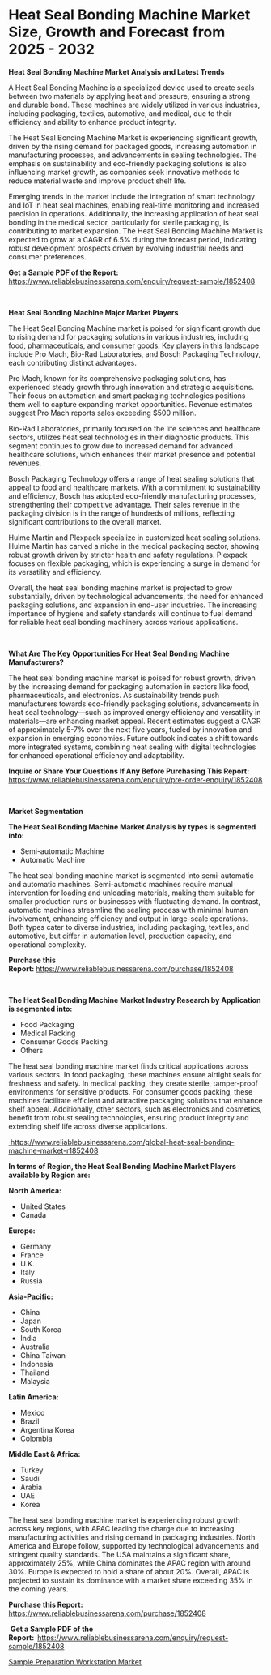 <p><h1>Heat Seal Bonding Machine Market Size, Growth and Forecast from 2025 - 2032</h1></p><p><strong>Heat Seal Bonding Machine Market Analysis and Latest Trends</strong></p>
<p><p>A Heat Seal Bonding Machine is a specialized device used to create seals between two materials by applying heat and pressure, ensuring a strong and durable bond. These machines are widely utilized in various industries, including packaging, textiles, automotive, and medical, due to their efficiency and ability to enhance product integrity.</p><p>The Heat Seal Bonding Machine Market is experiencing significant growth, driven by the rising demand for packaged goods, increasing automation in manufacturing processes, and advancements in sealing technologies. The emphasis on sustainability and eco-friendly packaging solutions is also influencing market growth, as companies seek innovative methods to reduce material waste and improve product shelf life.</p><p>Emerging trends in the market include the integration of smart technology and IoT in heat seal machines, enabling real-time monitoring and increased precision in operations. Additionally, the increasing application of heat seal bonding in the medical sector, particularly for sterile packaging, is contributing to market expansion. The Heat Seal Bonding Machine Market is expected to grow at a CAGR of 6.5% during the forecast period, indicating robust development prospects driven by evolving industrial needs and consumer preferences.</p></p>
<p><strong>Get a Sample PDF of the Report:&nbsp;</strong> <a href="https://www.reliablebusinessarena.com/enquiry/request-sample/1852408?utm_campaign=3042&utm_medium=2&utm_source=Github&utm_content=ia&utm_term=12042025&utm_id=heat-seal-bonding-machine">https://www.reliablebusinessarena.com/enquiry/request-sample/1852408</a></p>
<p>&nbsp;</p>
<p><strong>Heat Seal Bonding Machine Major Market Players</strong></p>
<p><p>The Heat Seal Bonding Machine market is poised for significant growth due to rising demand for packaging solutions in various industries, including food, pharmaceuticals, and consumer goods. Key players in this landscape include Pro Mach, Bio-Rad Laboratories, and Bosch Packaging Technology, each contributing distinct advantages.</p><p>Pro Mach, known for its comprehensive packaging solutions, has experienced steady growth through innovation and strategic acquisitions. Their focus on automation and smart packaging technologies positions them well to capture expanding market opportunities. Revenue estimates suggest Pro Mach reports sales exceeding $500 million.</p><p>Bio-Rad Laboratories, primarily focused on the life sciences and healthcare sectors, utilizes heat seal technologies in their diagnostic products. This segment continues to grow due to increased demand for advanced healthcare solutions, which enhances their market presence and potential revenues.</p><p>Bosch Packaging Technology offers a range of heat sealing solutions that appeal to food and healthcare markets. With a commitment to sustainability and efficiency, Bosch has adopted eco-friendly manufacturing processes, strengthening their competitive advantage. Their sales revenue in the packaging division is in the range of hundreds of millions, reflecting significant contributions to the overall market.</p><p>Hulme Martin and Plexpack specialize in customized heat sealing solutions. Hulme Martin has carved a niche in the medical packaging sector, showing robust growth driven by stricter health and safety regulations. Plexpack focuses on flexible packaging, which is experiencing a surge in demand for its versatility and efficiency.</p><p>Overall, the heat seal bonding machine market is projected to grow substantially, driven by technological advancements, the need for enhanced packaging solutions, and expansion in end-user industries. The increasing importance of hygiene and safety standards will continue to fuel demand for reliable heat seal bonding machinery across various applications.</p></p>
<p>&nbsp;</p>
<p><strong>What Are The Key Opportunities For Heat Seal Bonding Machine Manufacturers?</strong></p>
<p><p>The heat seal bonding machine market is poised for robust growth, driven by the increasing demand for packaging automation in sectors like food, pharmaceuticals, and electronics. As sustainability trends push manufacturers towards eco-friendly packaging solutions, advancements in heat seal technology—such as improved energy efficiency and versatility in materials—are enhancing market appeal. Recent estimates suggest a CAGR of approximately 5-7% over the next five years, fueled by innovation and expansion in emerging economies. Future outlook indicates a shift towards more integrated systems, combining heat sealing with digital technologies for enhanced operational efficiency and adaptability.</p></p>
<p><strong>Inquire or Share Your Questions If Any Before Purchasing This Report:</strong> <a href="https://www.reliablebusinessarena.com/enquiry/pre-order-enquiry/1852408?utm_campaign=3042&utm_medium=2&utm_source=Github&utm_content=ia&utm_term=12042025&utm_id=heat-seal-bonding-machine">https://www.reliablebusinessarena.com/enquiry/pre-order-enquiry/1852408</a></p>
<p>&nbsp;</p>
<p><strong>Market Segmentation</strong></p>
<p><strong>The Heat Seal Bonding Machine Market Analysis by types is segmented into:</strong></p>
<p><ul><li>Semi-automatic Machine</li><li>Automatic Machine</li></ul></p>
<p><p>The heat seal bonding machine market is segmented into semi-automatic and automatic machines. Semi-automatic machines require manual intervention for loading and unloading materials, making them suitable for smaller production runs or businesses with fluctuating demand. In contrast, automatic machines streamline the sealing process with minimal human involvement, enhancing efficiency and output in large-scale operations. Both types cater to diverse industries, including packaging, textiles, and automotive, but differ in automation level, production capacity, and operational complexity.</p></p>
<p><strong>Purchase this Report:&nbsp;</strong><a href="https://www.reliablebusinessarena.com/purchase/1852408?utm_campaign=3042&utm_medium=2&utm_source=Github&utm_content=ia&utm_term=12042025&utm_id=heat-seal-bonding-machine">https://www.reliablebusinessarena.com/purchase/1852408</a></p>
<p>&nbsp;</p>
<p><strong>The Heat Seal Bonding Machine Market Industry Research by Application is segmented into:</strong></p>
<p><ul><li>Food Packaging</li><li>Medical Packing</li><li>Consumer Goods Packing</li><li>Others</li></ul></p>
<p><p>The heat seal bonding machine market finds critical applications across various sectors. In food packaging, these machines ensure airtight seals for freshness and safety. In medical packing, they create sterile, tamper-proof environments for sensitive products. For consumer goods packing, these machines facilitate efficient and attractive packaging solutions that enhance shelf appeal. Additionally, other sectors, such as electronics and cosmetics, benefit from robust sealing technologies, ensuring product integrity and extending shelf life across diverse applications.</p></p>
<p><a href="https://www.reliablebusinessarena.com/global-heat-seal-bonding-machine-market-r1852408?utm_campaign=3042&utm_medium=2&utm_source=Github&utm_content=ia&utm_term=12042025&utm_id=heat-seal-bonding-machine">&nbsp;https://www.reliablebusinessarena.com/global-heat-seal-bonding-machine-market-r1852408</a></p>
<p><strong>In terms of Region, the Heat Seal Bonding Machine Market Players available by Region are:</strong></p>
<p>
    <p> <strong> North America: </strong>
        <ul>
            <li>United States</li>
            <li>Canada</li>
        </ul>
        </p> 
    <p> <strong> Europe: </strong>
        <ul>
            <li>Germany</li>
            <li>France</li>
            <li>U.K.</li>
            <li>Italy</li>
            <li>Russia</li>
        </ul>
        </p> 
    <p> <strong> Asia-Pacific: </strong>
        <ul>
            <li>China</li>
            <li>Japan</li>
            <li>South Korea</li>
            <li>India</li>
            <li>Australia</li>
            <li>China Taiwan</li>
            <li>Indonesia</li>
            <li>Thailand</li>
            <li>Malaysia</li>
        </ul>
        </p> 
    <p> <strong> Latin America: </strong>
        <ul>
            <li>Mexico</li>
            <li>Brazil</li>
            <li>Argentina Korea</li>
            <li>Colombia</li>
        </ul>
        </p> 
    <p> <strong> Middle East & Africa: </strong>
        <ul>
            <li>Turkey</li>
            <li>Saudi</li>
            <li>Arabia</li>
            <li>UAE</li>
            <li>Korea</li>
        </ul>
    </p>
    </p>
<p><p>The heat seal bonding machine market is experiencing robust growth across key regions, with APAC leading the charge due to increasing manufacturing activities and rising demand in packaging industries. North America and Europe follow, supported by technological advancements and stringent quality standards. The USA maintains a significant share, approximately 25%, while China dominates the APAC region with around 30%. Europe is expected to hold a share of about 20%. Overall, APAC is projected to sustain its dominance with a market share exceeding 35% in the coming years.</p></p>
<p><strong>Purchase this Report: </strong><a href="https://www.reliablebusinessarena.com/purchase/1852408?utm_campaign=3042&utm_medium=2&utm_source=Github&utm_content=ia&utm_term=12042025&utm_id=heat-seal-bonding-machine">https://www.reliablebusinessarena.com/purchase/1852408</a></p>
<p>&nbsp;<strong>Get a Sample PDF of the Report:&nbsp;&nbsp;</strong><a href="https://www.reliablebusinessarena.com/enquiry/request-sample/1852408?utm_campaign=3042&utm_medium=2&utm_source=Github&utm_content=ia&utm_term=12042025&utm_id=heat-seal-bonding-machine">https://www.reliablebusinessarena.com/enquiry/request-sample/1852408</a></p>
<p><strong></strong></p>
<p><p><a href="https://github.com/djarixneoza/Market-Research-Report-List-1/blob/main/sample-preparation-workstation-market.md?utm_campaign=3042&utm_medium=2&utm_source=Github&utm_content=ia&utm_term=12042025&utm_id=heat-seal-bonding-machine">Sample Preparation Workstation Market</a></p></p>